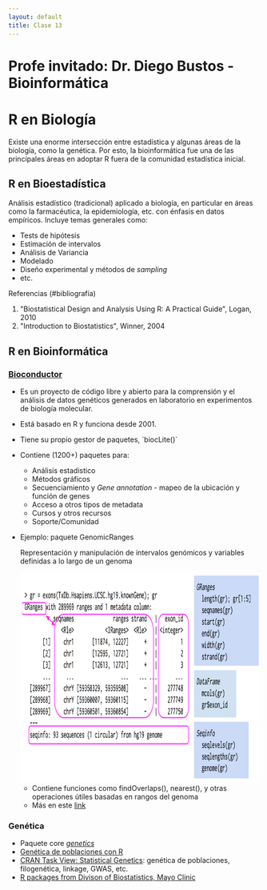 ```yaml
--- 
layout: default 
title: Clase 13
--- 
```



# Profe invitado: Dr. Diego Bustos - Bioinformática


# R en Biología

Existe una enorme intersección entre estadística y algunas áreas de la biología, como la
genética. Por esto, la bioinformática fue una de las principales áreas en adoptar R fuera de la
comunidad estadística inicial.


## R en Bioestadística

Análisis estadístico (tradicional) aplicado a biología, en particular en áreas como la farmacéutica,
la epidemiología, etc. con énfasis en datos empíricos. Incluye temas generales como:

-   Tests de hipótesis
-   Estimación de intervalos
-   Análisis de Variancia
-   Modelado
-   Diseño experimental y métodos de *sampling*
-   etc.

<span class="underline">Referencias</span> (#bibliografía)

1.  "Biostatistical Design and Analysis Using R: A Practical Guide", Logan, 2010
2.  "Introduction to Biostatistics", Winner,  2004


## R en Bioinformática


### [Bioconductor](http://www.bioconductor.org/)

-   Es un proyecto de código libre y abierto para la comprensión y el análisis de datos genéticos
    generados en laboratorio en experimentos de biología molecular.
-   Está basado en R y funciona desde 2001.
-   Tiene su propio gestor de paquetes, \`biocLite()\`
-   Contiene (1200+) paquetes para:
    -   Análisis estadistico
    -   Métodos gráficos
    -   Secuenciamiento y *Gene annotation* - mapeo de la ubicación y función de genes
    -   Acceso a otros tipos de metadata
    -   Cursos y otros recursos
    -   Soporte/Comunidad

-   Ejemplo: paquete GenomicRanges

    Representación y manipulación de intervalos genómicos y variables definidas a lo largo de un genoma
    
    <img style="WIDTH:500px; HEIGHT:420px; border:0" src="./figs/genomicranges.png">
    
    -   Contiene funciones como findOverlaps(), nearest(), y otras operaciones útiles basadas en rangos del genoma
    -   Más en este [link](http://bioconductor.org/packages/release/bioc/vignettes/GenomicRanges/inst/doc/GenomicRangesIntroduction.R)


### Genética

-   Paquete core [*genetics*](https://cran.r-project.org/web/packages/genetics/index.html)
-   [Genética de poblaciones con R](https://grunwaldlab.github.io/Population_Genetics_in_R/index.html)
-   [CRAN Task View: Statistical Genetics](https://cran.r-project.org/web/views/Genetics.html): genética de poblaciones, filogenética, linkage, GWAS, etc.
-   [R packages from Divison of Biostatistics, Mayo Clinic](http://www.mayo.edu/research/departments-divisions/department-health-sciences-research/division-biomedical-statistics-informatics/software/s-plus-r-functions)

